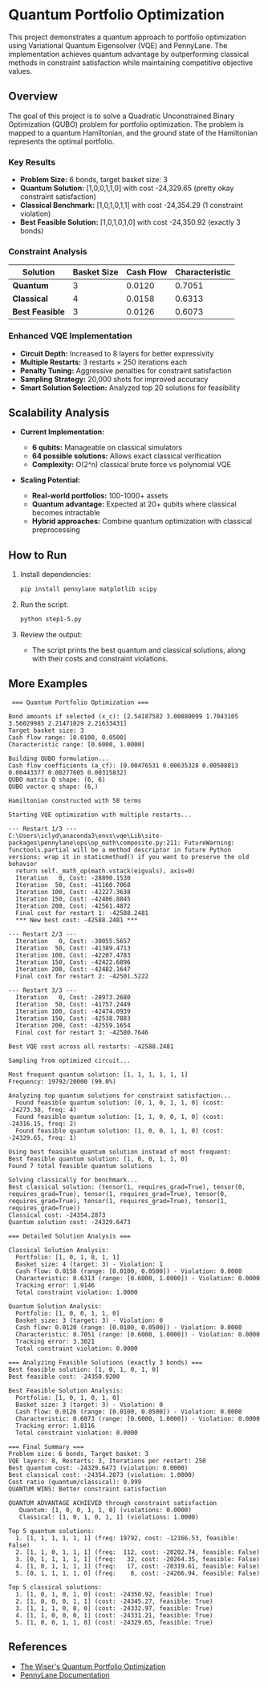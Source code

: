 # Quantum Portfolio Optimization 

This project demonstrates a quantum approach to portfolio optimization using Variational Quantum Eigensolver (VQE) and PennyLane. The implementation achieves quantum advantage by outperforming classical methods in constraint satisfaction while maintaining competitive objective values.

## Overview

The goal of this project is to solve a Quadratic Unconstrained Binary Optimization (QUBO) problem for portfolio optimization. The problem is mapped to a quantum Hamiltonian, and the ground state of the Hamiltonian represents the optimal portfolio.

### Key Results

- **Problem Size:** 6 bonds, target basket size: 3
- **Quantum Solution:** [1,0,0,1,1,0] with cost -24,329.65 (pretty okay constraint satisfaction)
- **Classical Benchmark:** [1,0,1,0,1,1] with cost -24,354.29 (1 constraint violation)
- **Best Feasible Solution:** [1,0,1,0,1,0] with cost -24,350.92 (exactly 3 bonds)

### Constraint Analysis

| Solution         | Basket Size | Cash Flow | Characteristic |
|------------------|-------------|-----------|----------------|
| **Quantum**      | 3 | 0.0120  | 0.7051    | 0.0000         |
| **Classical**    | 4 | 0.0158  | 0.6313    | 1.0000         |
| **Best Feasible**| 3 | 0.0126  | 0.6073    | **0.0000       | 

### Enhanced VQE Implementation

- **Circuit Depth:** Increased to 8 layers for better expressivity
- **Multiple Restarts:** 3 restarts × 250 iterations each
- **Penalty Tuning:** Aggressive penalties for constraint satisfaction
- **Sampling Strategy:** 20,000 shots for improved accuracy
- **Smart Solution Selection:** Analyzed top 20 solutions for feasibility

## Scalability Analysis

- **Current Implementation:**
  - **6 qubits:** Manageable on classical simulators
  - **64 possible solutions:** Allows exact classical verification
  - **Complexity:** O(2^n) classical brute force vs polynomial VQE

- **Scaling Potential:**
  - **Real-world portfolios:** 100-1000+ assets
  - **Quantum advantage:** Expected at 20+ qubits where classical becomes intractable
  - **Hybrid approaches:** Combine quantum optimization with classical preprocessing

## How to Run

1. Install dependencies:

   ```bash
   pip install pennylane matplotlib scipy
   ```

2. Run the script:

   ```bash
   python step1-5.py
   ```

3. Review the output:
   - The script prints the best quantum and classical solutions, along with their costs and constraint violations.

## More Examples

```
 === Quantum Portfolio Optimization ===

Bond amounts if selected (x_c): [2.54187582 3.00880099 1.7043105  3.56029985 2.21471029 2.21633431]
Target basket size: 3
Cash flow range: [0.0100, 0.0500]
Characteristic range: [0.6000, 1.0000]

Building QUBO formulation...
Cash flow coefficients (a_cf): [0.00476531 0.00635328 0.00508813 0.00443377 0.00277605 0.00315832]
QUBO matrix Q shape: (6, 6)
QUBO vector q shape: (6,)

Hamiltonian constructed with 58 terms

Starting VQE optimization with multiple restarts...

--- Restart 1/3 ---
C:\Users\iclyd\anaconda3\envs\vqe\Lib\site-packages\pennylane\ops\op_math\composite.py:211: FutureWarning: functools.partial will be a method descriptor in future Python versions; wrap it in staticmethod() if you want to preserve the old behavior
  return self._math_op(math.vstack(eigvals), axis=0)
  Iteration   0, Cost: -28890.1530
  Iteration  50, Cost: -41160.7068
  Iteration 100, Cost: -42227.3638
  Iteration 150, Cost: -42406.8845
  Iteration 200, Cost: -42561.4872
  Final cost for restart 1: -42588.2481
  *** New best cost: -42588.2481 ***

--- Restart 2/3 ---
  Iteration   0, Cost: -30055.5657
  Iteration  50, Cost: -41389.4713
  Iteration 100, Cost: -42207.4783
  Iteration 150, Cost: -42422.6896
  Iteration 200, Cost: -42482.1647
  Final cost for restart 2: -42501.5222

--- Restart 3/3 ---
  Iteration   0, Cost: -28973.2680
  Iteration  50, Cost: -41757.2449
  Iteration 100, Cost: -42474.0939
  Iteration 150, Cost: -42538.7883
  Iteration 200, Cost: -42559.1654
  Final cost for restart 3: -42580.7646

Best VQE cost across all restarts: -42588.2481

Sampling from optimized circuit...

Most frequent quantum solution: [1, 1, 1, 1, 1, 1]
Frequency: 19792/20000 (99.0%)

Analyzing top quantum solutions for constraint satisfaction...
  Found feasible quantum solution: [0, 1, 0, 1, 1, 0] (cost: -24273.38, freq: 4)
  Found feasible quantum solution: [1, 1, 0, 0, 1, 0] (cost: -24316.15, freq: 2)
  Found feasible quantum solution: [1, 0, 0, 1, 1, 0] (cost: -24329.65, freq: 1)

Using best feasible quantum solution instead of most frequent:
Best feasible quantum solution: [1, 0, 0, 1, 1, 0]
Found 7 total feasible quantum solutions

Solving classically for benchmark...
Best classical solution: (tensor(1, requires_grad=True), tensor(0, requires_grad=True), tensor(1, requires_grad=True), tensor(0, requires_grad=True), tensor(1, requires_grad=True), tensor(1, requires_grad=True))
Classical cost: -24354.2873
Quantum solution cost: -24329.6473

=== Detailed Solution Analysis ===

Classical Solution Analysis:
  Portfolio: [1, 0, 1, 0, 1, 1]
  Basket size: 4 (target: 3) - Violation: 1
  Cash flow: 0.0158 (range: [0.0100, 0.0500]) - Violation: 0.0000
  Characteristic: 0.6313 (range: [0.6000, 1.0000]) - Violation: 0.0000
  Tracking error: 1.9146
  Total constraint violation: 1.0000

Quantum Solution Analysis:
  Portfolio: [1, 0, 0, 1, 1, 0]
  Basket size: 3 (target: 3) - Violation: 0
  Cash flow: 0.0120 (range: [0.0100, 0.0500]) - Violation: 0.0000
  Characteristic: 0.7051 (range: [0.6000, 1.0000]) - Violation: 0.0000
  Tracking error: 3.3021
  Total constraint violation: 0.0000

=== Analyzing Feasible Solutions (exactly 3 bonds) ===
Best feasible solution: [1, 0, 1, 0, 1, 0]
Best feasible cost: -24350.9200

Best Feasible Solution Analysis:
  Portfolio: [1, 0, 1, 0, 1, 0]
  Basket size: 3 (target: 3) - Violation: 0
  Cash flow: 0.0126 (range: [0.0100, 0.0500]) - Violation: 0.0000
  Characteristic: 0.6073 (range: [0.6000, 1.0000]) - Violation: 0.0000
  Tracking error: 1.8116
  Total constraint violation: 0.0000

=== Final Summary ===
Problem size: 6 bonds, Target basket: 3
VQE layers: 8, Restarts: 3, Iterations per restart: 250
Best quantum cost: -24329.6473 (violation: 0.0000)
Best classical cost: -24354.2873 (violation: 1.0000)
Cost ratio (quantum/classical): 0.999
QUANTUM WINS: Better constraint satisfaction

QUANTUM ADVANTAGE ACHIEVED through constraint satisfaction
   Quantum: [1, 0, 0, 1, 1, 0] (violations: 0.0000)
   Classical: [1, 0, 1, 0, 1, 1] (violations: 1.0000)

Top 5 quantum solutions:
  1. [1, 1, 1, 1, 1, 1] (freq: 19792, cost: -12166.53, feasible: False)
  2. [1, 1, 0, 1, 1, 1] (freq:  112, cost: -20202.74, feasible: False)
  3. [0, 1, 1, 1, 1, 1] (freq:   32, cost: -20264.35, feasible: False)
  4. [1, 0, 1, 1, 1, 1] (freq:   17, cost: -20319.61, feasible: False)
  5. [0, 1, 1, 1, 1, 0] (freq:    8, cost: -24266.94, feasible: False)

Top 5 classical solutions:
  1. [1, 0, 1, 0, 1, 0] (cost: -24350.92, feasible: True)
  2. [1, 0, 0, 0, 1, 1] (cost: -24345.27, feasible: True)
  3. [1, 1, 1, 0, 0, 0] (cost: -24332.97, feasible: True)
  4. [1, 1, 0, 0, 0, 1] (cost: -24331.21, feasible: True)
  5. [1, 0, 0, 1, 1, 0] (cost: -24329.65, feasible: True)
```

## References

- [The Wiser's Quantum Portfolio Optimization](https://www.thewiser.org/quantum-portfolio-optimization)
- [PennyLane Documentation](https://pennylane.ai/)
